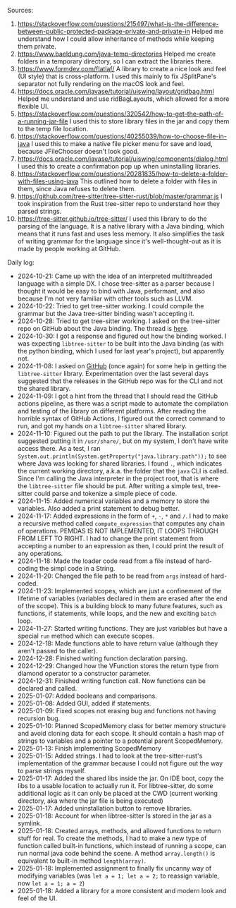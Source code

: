 Sources:

1. https://stackoverflow.com/questions/215497/what-is-the-difference-between-public-protected-package-private-and-private-in
   Helped me understand how I could allow inheritance of methods while keeping them private.
2. https://www.baeldung.com/java-temp-directories
   Helped me create folders in a temporary directory, so I can extract the libraries there.
3. https://www.formdev.com/flatlaf/
   A library to create a nice look and feel (UI style) that is cross-platform. I used this mainly to fix JSplitPane's
   separator not fully rendering on the macOS look and feel.
4. https://docs.oracle.com/javase/tutorial/uiswing/layout/gridbag.html
   Helped me understand and use ridBagLayouts, which allowed for a more flexible UI.
5. https://stackoverflow.com/questions/320542/how-to-get-the-path-of-a-running-jar-file
   I used this to store library files in the jar and copy them to the temp file location.
6. https://stackoverflow.com/questions/40255039/how-to-choose-file-in-java
   I used this to make a native file picker menu for save and load, because JFileChooser doesn't look good.
7. https://docs.oracle.com/javase/tutorial/uiswing/components/dialog.html
   I used this to create a confirmation pop up when uninstalling libraries.
8. https://stackoverflow.com/questions/20281835/how-to-delete-a-folder-with-files-using-java
   This outlined how to delete a folder with files in them, since Java refuses to delete them.
9. https://github.com/tree-sitter/tree-sitter-rust/blob/master/grammar.js
   I took inspiration from the Rust tree-sitter repo to understand how they parsed strings.
10. https://tree-sitter.github.io/tree-sitter/
    I used this library to do the parsing of the language. It is a native library with a Java binding, which means that
    it runs fast and uses less memory. It also simplifies the task of writing grammar for the language since it's
    well-thought-out as it is made by people working at GitHub.

Daily log:

- 2024-10-21:
  Came up with the idea of an interpreted multithreaded language with a simple
  DX.
  I chose tree-sitter as a parser because I thought it would be easy to bind
  with Java, performant, and also because I'm not very familiar with other tools
  such as LLVM.
- 2024-10-22:
  Tried to get tree-sitter working.
  I could compile the grammar but the Java tree-sitter binding wasn't accepting
  it.
- 2024-10-28:
  Tried to get tree-sitter working.
  I asked on the tree-sitter repo on GitHub about the Java binding.
  The thread is
  [here](https://github.com/tree-sitter/tree-sitter/discussions/3841).
- 2024-10-30:
  I got a response and figured out how the binding worked.
  I was expecting `libtree-sitter` to be built into the Java binding (as with
  the python binding, which I used for last year's project), but apparently not.
- 2024-11-08:
  I asked on
  [GitHub](https://github.com/tree-sitter/tree-sitter/discussions/3894) (once
  again) for some help in getting the `libtree-sitter` library.
  Experimentation over the last several days suggested that the releases in the
  GitHub repo was for the CLI and not the shared library.
- 2024-11-09:
  I got a hint from the thread that I should read the GitHub actions pipeline,
  as there was a script made to automate the compilation and testing of the
  library on different platforms.
  After reading the horrible syntax of GitHub Actions, I figured out the correct
  command to run, and got my hands on a `libtree-sitter` shared library.
- 2024-11-10:
  Figured out the path to put the library.
  The installation script suggested putting it in `/usr/share/`, but on my
  system, I don't have write access there.
  As a test, I ran
  `System.out.println(System.getProperty("java.library.path"));` to see where
  Java was looking for shared libraries.
  I found `.`, which indicates the current working directory, a.k.a.
  the folder that the `java` CLI is called.
  Since I'm calling the Java interpreter in the project root, that is where the
  `libtree-sitter` file should be put.
  After writing a simple test, tree-sitter could parse and tokenize a simple
  piece of code.
- 2024-11-15:
  Added numerical variables and a memory to store the variables.
  Also added a print statement to debug better.
- 2024-11-17:
  Added expressions in the form of `+`, `-`, `*` and `/`.
  I had to make a recursive method called `compute_expression` that computes any
  chain of operations.
  PEMDAS IS NOT IMPLEMENTED, IT LOOPS THROUGH FROM LEFT TO RIGHT.
  I had to change the print statement from accepting a number to an expression
  as then, I could print the result of any operations.
- 2024-11-18:
  Made the loader code read from a file instead of hard-coding the simpl code in
  a String.
- 2024-11-20:
  Changed the file path to be read from `args` instead of hard-coded.
- 2024-11-23:
  Implemented scopes, which are just a confinement of the lifetime of variables
  (variables declared in them are erased after the end of the scope).
  This is a building block to many future features, such as functions, if
  statements, while loops, and the new and exciting `batch` loop.
- 2024-11-27:
  Started writing functions.
  They are just variables but have a special `run` method which can execute
  scopes.
- 2024-12-18:
  Made functions able to have return value (although they aren't passed to the caller).
- 2024-12-28:
  Finished writing function declaration parsing.
- 2024-12-29:
  Changed how the VFunction stores the return type from diamond operator to a
  constructor parameter.
- 2024-12-31:
  Finished writing function call.
  Now functions can be declared and called.
- 2025-01-07:
  Added booleans and comparisons.
- 2025-01-08:
  Added GUI, added if statements.
- 2025-01-09:
  Fixed scopes not erasing bug and functions not having recursion bug.
- 2025-01-10:
  Planned ScopedMemory class for better memory structure and avoid cloning data
  for each scope. It should contain a hash map of strings to variables and a pointer to a potential parent ScopedMemory.
- 2025-01-13:
  Finish implementing ScopedMemory
- 2025-01-15:
  Added strings. I had to look at the tree-sitter-rust's implementation of the grammar because I could not figure out
  the way to parse strings myself.
- 2025-01-17:
  Added the shared libs inside the jar.
  On IDE boot, copy the libs to a usable location to actually run it.
  For libtree-sitter, do some additional logic as it can only be placed at the
  CWD (current working directory, aka where the jar file is being executed)
- 2025-01-17:
  Added uninstallation button to remove libraries.
- 2025-01-18:
  Account for when libtree-sitter Is stored in the jar as a symlink.
- 2025-01-18:
  Created arrays, methods, and allowed functions to return stuff for real. To create the methods, I had to make a new
  type of function called built-in functions, which instead of running a scope, can run normal java code behind the
  scene. A method `array.length()` is equivalent to built-in method `length(array)`.
- 2025-01-18:
  Implemented assignment to finally fix uncanny way of modifying variables (was
  `let a = 1; let a = 2;` to reassign variable, now `let a = 1; a = 2`)
- 2025-01-18:
  Added a library for a more consistent and modern look and feel of the UI.